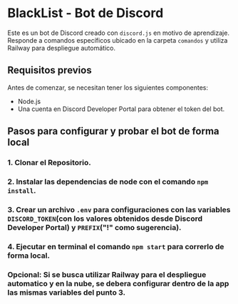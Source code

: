 # BlackList - Bot de Discord

Este es un bot de Discord creado con `discord.js` en motivo de aprendizaje. 
Responde a comandos específicos ubicado en la carpeta `comandos` y utiliza Railway para despliegue automático.

## Requisitos previos

Antes de comenzar, se necesitan tener los siguientes componentes:

- Node.js
- Una cuenta en Discord Developer Portal para obtener el token del bot.

## Pasos para configurar y probar el bot de forma local

### 1. Clonar el Repositorio.
### 2. Instalar las dependencias de node con el comando `npm install`.
### 3. Crear un archivo `.env` para configuraciones con las variables `DISCORD_TOKEN`(con los valores obtenidos desde Discord Developer Portal) y `PREFIX`("!" como sugerencia).
### 4. Ejecutar en terminal el comando `npm start` para correrlo de forma local.

### Opcional: Si se busca utilizar Railway para el despliegue automatico y en la nube, se debera configurar dentro de la app las mismas variables del punto 3.